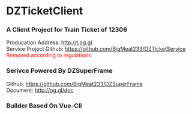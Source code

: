 # DZTicketClient

### A Client Project for Train Ticket of 12306  
Producation Address: http://t.og.gl  
Service Project Github: https://github.com/BigMeat233/DZTicketService  
<font color="red">Removed according to regulations</font>

### Serivce Powered By DZSuperFrame  
Github: https://github.com/BigMeat233/DZSuperFrame  
Document: http://og.gl/doc  

### Builder Based On Vue-Cli  
